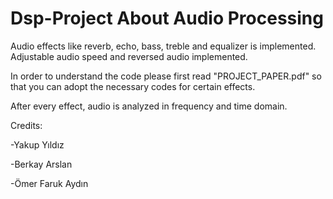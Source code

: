 # Dsp-Project About Audio Processing
Audio effects like reverb, echo, bass, treble and equalizer is implemented. Adjustable audio speed and reversed audio implemented.

In order to understand the code please first read "PROJECT_PAPER.pdf" so that you can adopt the necessary codes for certain effects.

After every effect, audio is analyzed in frequency and time domain.

Credits:

-Yakup Yıldız 

-Berkay Arslan

-Ömer Faruk Aydın
